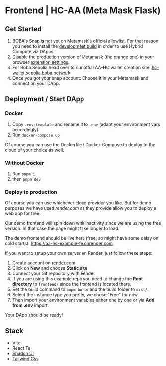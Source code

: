 # Frontend | HC-AA (Meta Mask Flask)

## Get Started
1. BOBA's Snap is not yet on Metamask's official allowlist. For that reason you need to install the [development build](https://chromewebstore.google.com/detail/metamask-flask-developmen/ljfoeinjpaedjfecbmggjgodbgkmjkjk) in order to use Hybrid Compute via DApps.
2. Disable the production version of Metamask (the orange one) in your browser [extension settings](chrome://extensions/). 
3. For Boba Sepolia head over to our offial AA-HC wallet creation site: [hc-wallet.sepolia.boba.network](https://hc-wallet.sepolia.boba.network/)
4. Once you got your snap account: Choose it in your Metamask and connect on your DApp.

## Deployment / Start DApp
### Docker
1. Copy `.env-template` and rename it to `.env` (adapt your environment vars accordingly).
2. Run `docker-compose up`

Of course you can use the Dockerfile / Docker-Compose to deploy to the cloud of your choice as well.

### Without Docker
1. Run `pnpm i`
2. then `pnpm dev`

### Deploy to production
Of course you can use whichever cloud provider you like. But for demo purposes we have used *render.com* as they provide allow you to deploy a web app for free.

Our demo frontend will spin down with inactivity since we are using the free version. In that case the page might take longer to load.

The demo frontend should be live here (free, so might have some delay on cold starts):
https://aa-hc-example-fe.onrender.com

If you want to setup your own server on Render, just follow these steps:
1. Create account on [render.com](https://render.com)
2. Click on **New** and choose **Static site**
3. Connect your Git repository with Render
4. If you are using this example repo you need to change the **Root directory** to `frontend/` since the frontend is located there.
5. Set the build command to `pnpm build` and the build folder to `dist/`.
6. Select the instance type you prefer, we chose "Free" for now.
7. Then import your environment variables either one by one or via **Add from .env** import.


Your DApp should be ready!

## Stack 
- Vite 
- React Ts
- [Shadcn UI](https://ui.shadcn.com/docs) 
- [Tailwind Css](https://tailwindcss.com/docs/installation)
